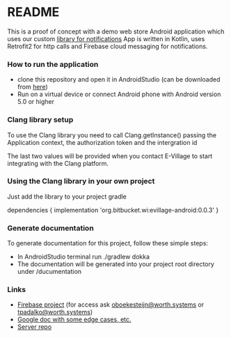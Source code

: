 # README #

This is a proof of concept with a demo web store Android application which uses our custom [library for notifications](https://bitbucket.org/wi/evillage-android/src/master/clangnotifications/)
App is written in Kotlin, uses Retrofit2 for http calls and Firebase cloud messaging for notifications.

### How to run the application ###

* clone this repository and open it in AndroidStudio (can be downloaded from [here](https://developer.android.com/studio))
* Run on a virtual device or connect Android phone with Android version 5.0 or higher

### Clang library setup ###

To use the Clang library you need to call Clang.getInstance() passing the Application context, the authorization token and the intergration id  

The last two values will be provided when you contact E-Village to start integrating with the Clang platform.

### Using the Clang library in your own project ###

Just add the library to your project gradle

dependencies {
    implementation 'org.bitbucket.wi:evillage-android:0.0.3'
}

### Generate documentation ###

To generate documentation for this project, follow these simple steps:

- In AndroidStudio terminal run ./gradlew dokka 
- The documentation will be generated into your project root directory under /ducumentation

### Links ###

* [Firebase project](https://console.firebase.google.com/project/test-a04ac/overview) (for access ask oboekesteijn@worth.systems or tpadalko@worth.systems)
* [Google doc with some edge cases, etc.](https://docs.google.com/document/d/1Nw7Ik1VY8Sz2PPtj86yaTUyZ9qnO__xaDHcRuk6Xsbk/edit?usp=sharing)
* [Server repo](https://bitbucket.org/wi/evillage-token-server/src)
